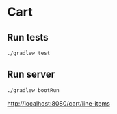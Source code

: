 # Cart

## Run tests

```bash
./gradlew test
```

## Run server

```bash
./gradlew bootRun
```

<http://localhost:8080/cart/line-items>
